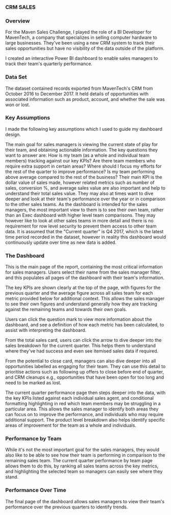 ### CRM SALES 

### Overview 
For the Maven Sales Challenge, I played the role of a BI Developer for MavenTech, a company that specializes in selling computer hardware to large businesses. They've been using a new CRM system to track their sales opportunities but have no visibility of the data outside of the platform.

I created an interactive Power BI dashboard to enable sales managers to track their team's quarterly performance.

### Data Set 
The dataset contained records exported from MavenTech's CRM from October 2016 to December 2017. It held details of opportunities with associated information such as product, account, and whether the sale was won or lost.



### Key Assumptions
I made the following key assumptions which I used to guide my dashboard design.

The main goal for sales managers is viewing the current state of play for their team, and obtaining actionable information. The key questions they want to answer are:
How is my team (as a whole and individual team members) tracking against our key KPIs?
Are there team members who require extra support in certain areas?
Where should I focus my efforts for the rest of the quarter to improve performance?
Is my team performing above average compared to the rest of the business?
Their main KPI is the dollar value of sales made, however related metrics such as number of sales, conversion %, and average sales value are also important and help to understand their total sales value.
They may also at times want to dive deeper and look at their team's performance over the year or in comparison to the other sales teams.
As the dashboard is intended for the sales managers, the most important view to them is to see their own team, rather than an Exec dashboard with higher level team comparisons. They may however like to look at other sales teams in more detail and there is no requirement for row level security to prevent them access to other team data.
It is assumed that the "Current quarter" is Q4 2017, which is the latest time period recorded in the dataset, however in reality this dashboard would continuously update over time as new data is added.



### The Dashboard
This is the main page of the report, containing the most critical information for sales managers. Users select their name from the sales manager filter, and this populates all pages of the dashboard with their team's information.

The key KPIs are shown clearly at the top of the page, with figures for the previous quarter and the average figure across all sales team for each metric provided below for additional context. This allows the sales manager to see their own figures and understand generally how they are tracking against the remaining teams and towards their own goals.

Users can click the question mark to view more information about the dashboard, and see a definition of how each metric has been calculated, to assist with interpreting the dashboard.

From the total sales card, users can click the arrow to dive deeper into the sales breakdown for the current quarter. This helps them to understand where they've had success and even see itemised sales data if required.

From the potential to close card, managers can also dive deeper into all opportunities labelled as engaging for their team. They can use this detail to prioritise actions such as following up offers to close before end of quarter, and CRM cleanups e.g., opportunities that have been open for too long and need to be marked as lost.

The current quarter performance page then steps deeper into the data, with the key KPIs listed against each individual sales agent, and conditional formatting highlighting in red which team members may be struggling in a particular area. This allows the sales manager to identify both areas they can focus on to improve the performance, and individuals who may require additional support. The product level breakdown also helps identify specific areas of improvement for the team as a whole and individuals.

### Performance by Team
While it's not the most important goal for the sales managers, they would also like to be able to see how their team is performing in comparison to the remaining sales team. The current quarter performance by team page allows them to do this, by ranking all sales teams across the key metrics, and highlighting the selected team so managers can easily see where they stand.

### Performance Over Time
The final page of the dashboard allows sales managers to view their team's performance over the previous quarters to identify trends.

